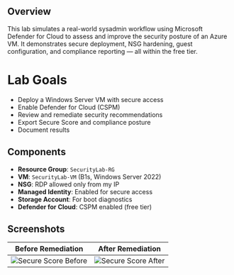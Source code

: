 ## Overview
This lab simulates a real-world sysadmin workflow using Microsoft Defender for Cloud to assess and improve the security posture of an Azure VM. It demonstrates secure deployment, NSG hardening, guest configuration, and compliance reporting — all within the free tier.

# Lab Goals
- Deploy a Windows Server VM with secure access
- Enable Defender for Cloud (CSPM)
- Review and remediate security recommendations
- Export Secure Score and compliance posture
- Document results

## Components
- **Resource Group**: `SecurityLab-RG`
- **VM**: `SecurityLab-VM` (B1s, Windows Server 2022)
- **NSG**: RDP allowed only from my IP
- **Managed Identity**: Enabled for secure access
- **Storage Account**: For boot diagnostics
- **Defender for Cloud**: CSPM enabled (free tier)

## Screenshots
| Before Remediation | After Remediation |
|--------------------|-------------------|
| ![Secure Score Before](images/secure-score-before.png) | ![Secure Score After](images/secure-score-after.png) |
